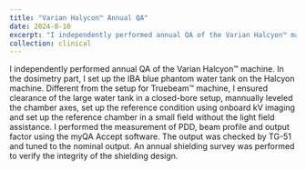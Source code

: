 ```yaml
---
title: "Varian Halycon™ Annual QA"
date: 2024-8-10
excerpt: "I independently performed annual QA of the Varian Halcyon™ machine. In the dosimetry part, I set up the IBA blue phantom water tank on the Halcyon machine. Different from the Truebeam™ machine, I ensured clearance of the large water tank in a closed-bore setup, mannually leveled the chamber axes, set up the reference condition using onboard kV imaging and set up the reference chamber in a small field without the light field assistance. I performed the measurement of PDD, beam profile and output factor using the myQA Accept software. The output was checked by TG-51 and tuned to the nominal output. An annual shielding survey was performed to verify the integrity of the shielding design."
collection: clinical
---
```


I independently performed annual QA of the Varian Halcyon™ machine. In the dosimetry part, I set up the IBA blue phantom water tank on the Halcyon machine. Different from the setup for Truebeam™ machine, I ensured clearance of the large water tank in a closed-bore setup, mannually leveled the chamber axes, set up the reference condition using onboard kV imaging and set up the reference chamber in a small field without the light field assistance. I performed the measurement of PDD, beam profile and output factor using the myQA Accept software. The output was checked by TG-51 and tuned to the nominal output. An annual shielding survey was performed to verify the integrity of the shielding design.